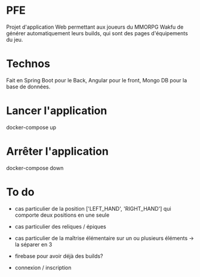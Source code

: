 # PFE 
Projet d'application Web permettant aux joueurs du MMORPG Wakfu de générer automatiquement leurs builds, qui sont des pages d'équipements du jeu.

# Technos
Fait en Spring Boot pour le Back, Angular pour le front, Mongo DB pour la base de données.

# Lancer l'application
docker-compose up

# Arrêter l'application
docker-compose down

# To do
- cas particulier de la position ['LEFT_HAND', 'RIGHT_HAND'] qui comporte deux positions en une seule

- cas particulier des reliques / épiques

- cas particulier de la maîtrise élémentaire sur un ou plusieurs éléments -> la séparer en 3

- firebase pour avoir déjà des builds?
- connexion / inscription